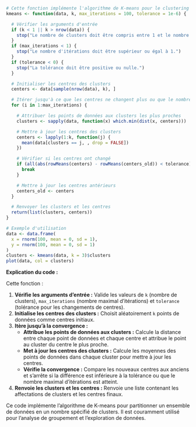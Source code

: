 ```r

# Cette fonction implémente l'algorithme de K-means pour le clustering de données.
kmeans <- function(data, k, max_iterations = 100, tolerance = 1e-6) {

  # Vérifier les arguments d'entrée
  if (k < 1 || k > nrow(data)) {
    stop("Le nombre de clusters doit être compris entre 1 et le nombre de lignes de données.")
  }
  if (max_iterations < 1) {
    stop("Le nombre d'itérations doit être supérieur ou égal à 1.")
  }
  if (tolerance < 0) {
    stop("La tolérance doit être positive ou nulle.")
  }

  # Initialiser les centres des clusters
  centers <- data[sample(nrow(data), k), ]

  # Itérer jusqu'à ce que les centres ne changent plus ou que le nombre maximal d'itérations soit atteint
  for (i in 1:max_iterations) {

    # Attribuer les points de données aux clusters les plus proches
    clusters <- sapply(data, function(x) which.min(dist(x, centers)))

    # Mettre à jour les centres des clusters
    centers <- lapply(1:k, function(j) {
      mean(data[clusters == j, , drop = FALSE])
    })

    # Vérifier si les centres ont changé
    if (all(abs(rowMeans(centers) - rowMeans(centers_old)) < tolerance)) {
      break
    }

    # Mettre à jour les centres antérieurs
    centers_old <- centers
  }

  # Renvoyer les clusters et les centres
  return(list(clusters, centers))
}

# Exemple d'utilisation
data <- data.frame(
  x = rnorm(100, mean = 0, sd = 1),
  y = rnorm(100, mean = 0, sd = 1)
)
clusters <- kmeans(data, k = 3)$clusters
plot(data, col = clusters)

```

**Explication du code :**

Cette fonction :

1. **Vérifie les arguments d’entrée :** Valide les valeurs de `k` (nombre de clusters), `max_iterations` (nombre maximal d’itérations) et `tolerance` (tolérance pour les changements de centres).
2. **Initialise les centres des clusters :** Choisit aléatoirement `k` points de données comme centres initiaux.
3. **Itère jusqu’à la convergence :**
   - **Attribue les points de données aux clusters :** Calcule la distance entre chaque point de données et chaque centre et attribue le point au cluster du centre le plus proche.
   - **Met à jour les centres des clusters :** Calcule les moyennes des points de données dans chaque cluster pour mettre à jour les centres.
   - **Vérifie la convergence :** Compare les nouveaux centres aux anciens et s’arrête si la différence est inférieure à la tolérance ou que le nombre maximal d’itérations est atteint.
4. **Renvoie les clusters et les centres :** Renvoie une liste contenant les affectations de clusters et les centres finaux.

Ce code implémente l’algorithme de K-means pour partitionner un ensemble de données en un nombre spécifié de clusters. Il est couramment utilisé pour l’analyse de groupement et l’exploration de données.